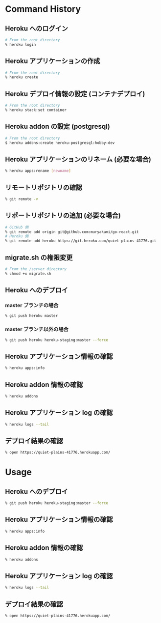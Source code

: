 # Command History

## Heroku へのログイン
``` sh
# From the root directory
% heroku login
```

## Heroku アプリケーションの作成
``` sh
# From the root directory
% heroku create
```

## Heroku デプロイ情報の設定 (コンテナデプロイ)
``` sh
# From the root directory
% heroku stack:set container
```

## Heroku addon の設定 (postgresql)
``` sh
# From the root directory
$ heroku addons:create heroku-postgresql:hobby-dev
```

## Heroku アプリケーションのリネーム (必要な場合)
``` sh
% heroku apps:rename [newname]
```

## リモートリポジトリの確認
``` sh
% git remote -v
```

## リポートリポジトリの追加 (必要な場合)
``` sh
# GitHub 側
% git remote add origin git@github.com:muryakami/go-react.git
# Heroku 側
% git remote add heroku https://git.heroku.com/quiet-plains-41776.git
```

## migrate.sh の権限変更
``` sh
# From the /server directory
% chmod +x migrate.sh
```

## Heroku へのデプロイ
### master ブランチの場合
``` sh
% git push heroku master
```
### master ブランチ以外の場合
``` sh
% git push heroku heroku-staging:master --force
```

## Heroku アプリケーション情報の確認
``` sh
% heroku apps:info
```

## Heroku addon 情報の確認
``` sh
% heroku addons
```

## Heroku アプリケーション log の確認
``` sh
% heroku logs --tail
```

## デプロイ結果の確認
``` sh
% open https://quiet-plains-41776.herokuapp.com/
```

# Usage

## Heroku へのデプロイ
``` sh
% git push heroku heroku-staging:master --force
```

## Heroku アプリケーション情報の確認
``` sh
% heroku apps:info
```

## Heroku addon 情報の確認
``` sh
% heroku addons
```

## Heroku アプリケーション log の確認
``` sh
% heroku logs --tail
```

## デプロイ結果の確認
``` sh
% open https://quiet-plains-41776.herokuapp.com/
```
